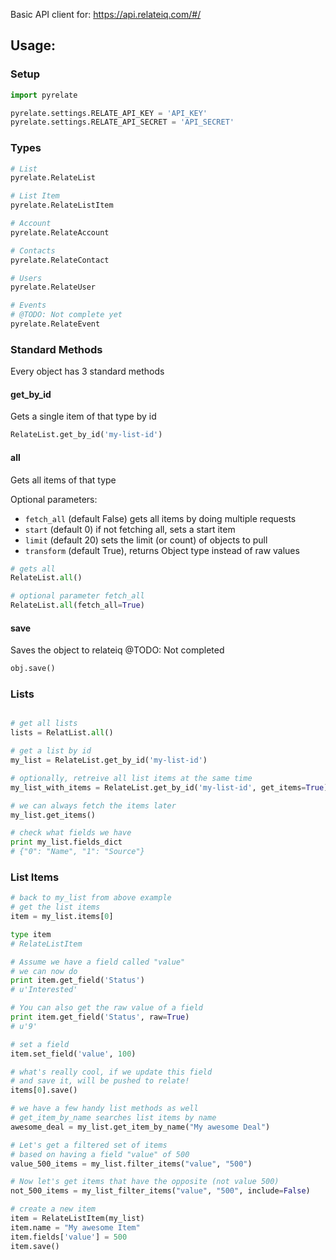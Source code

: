 Basic API client for: https://api.relateiq.com/#/

## Usage:

### Setup
```python
import pyrelate

pyrelate.settings.RELATE_API_KEY = 'API_KEY'
pyrelate.settings.RELATE_API_SECRET = 'API_SECRET'
```

### Types
```python
# List
pyrelate.RelateList

# List Item
pyrelate.RelateListItem

# Account
pyrelate.RelateAccount

# Contacts
pyrelate.RelateContact

# Users
pyrelate.RelateUser

# Events
# @TODO: Not complete yet
pyrelate.RelateEvent
```

### Standard Methods

Every object has 3 standard methods

#### get_by_id

Gets a single item of that type by id

```python
RelateList.get_by_id('my-list-id')
```

#### all

Gets all items of that type

Optional parameters:
- `fetch_all` (default False) gets all items by doing multiple requests
- `start` (default 0) if not fetching all, sets a start item
- `limit` (default 20) sets the limit (or count) of objects to pull
- `transform` (default True), returns Object type instead of raw values

```python
# gets all
RelateList.all()

# optional parameter fetch_all
RelateList.all(fetch_all=True)
```

#### save

Saves the object to relateiq
@TODO: Not completed

```python
obj.save()
```


### Lists
```python

# get all lists
lists = RelatList.all()

# get a list by id
my_list = RelateList.get_by_id('my-list-id')

# optionally, retreive all list items at the same time
my_list_with_items = RelateList.get_by_id('my-list-id', get_items=True)

# we can always fetch the items later
my_list.get_items()

# check what fields we have
print my_list.fields_dict
# {"0": "Name", "1": "Source"}
```

### List Items
```python
# back to my_list from above example
# get the list items
item = my_list.items[0]

type item
# RelateListItem

# Assume we have a field called "value"
# we can now do
print item.get_field('Status')
# u'Interested'

# You can also get the raw value of a field
print item.get_field('Status', raw=True)
# u'9'

# set a field
item.set_field('value', 100)

# what's really cool, if we update this field
# and save it, will be pushed to relate!
items[0].save()

# we have a few handy list methods as well
# get_item_by_name searches list items by name 
awesome_deal = my_list.get_item_by_name("My awesome Deal")

# Let's get a filtered set of items
# based on having a field "value" of 500
value_500_items = my_list.filter_items("value", "500")

# Now let's get items that have the opposite (not value 500)
not_500_items = my_list_filter_items("value", "500", include=False)

# create a new item
item = RelateListItem(my_list)
item.name = "My awesome Item"
item.fields['value'] = 500
item.save()
```
